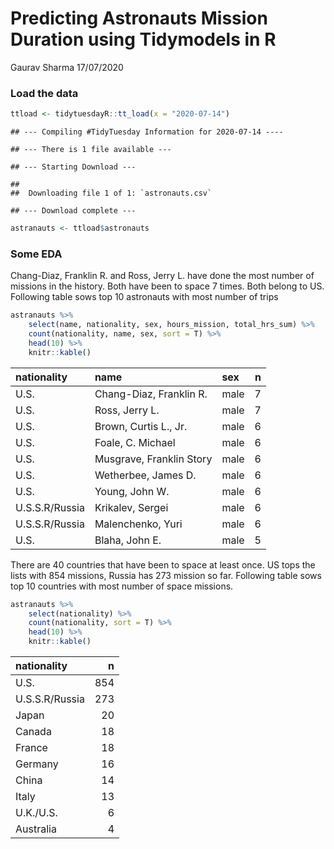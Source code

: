 Predicting Astronauts Mission Duration using Tidymodels in R
================
Gaurav Sharma
17/07/2020

### Load the data

``` r
ttload <- tidytuesdayR::tt_load(x = "2020-07-14")
```

    ## --- Compiling #TidyTuesday Information for 2020-07-14 ----

    ## --- There is 1 file available ---

    ## --- Starting Download ---

    ## 
    ##  Downloading file 1 of 1: `astronauts.csv`

    ## --- Download complete ---

``` r
astranauts <- ttload$astronauts
```

### Some EDA

Chang-Diaz, Franklin R. and Ross, Jerry L. have done the most number of
missions in the history. Both have been to space 7 times. Both belong to
US. Following table sows top 10 astronauts with most number of trips

``` r
astranauts %>% 
    select(name, nationality, sex, hours_mission, total_hrs_sum) %>% 
    count(nationality, name, sex, sort = T) %>% 
    head(10) %>% 
    knitr::kable()
```

| nationality    | name                     | sex  | n |
| :------------- | :----------------------- | :--- | -: |
| U.S.           | Chang-Diaz, Franklin R.  | male | 7 |
| U.S.           | Ross, Jerry L.           | male | 7 |
| U.S.           | Brown, Curtis L., Jr.    | male | 6 |
| U.S.           | Foale, C. Michael        | male | 6 |
| U.S.           | Musgrave, Franklin Story | male | 6 |
| U.S.           | Wetherbee, James D.      | male | 6 |
| U.S.           | Young, John W.           | male | 6 |
| U.S.S.R/Russia | Krikalev, Sergei         | male | 6 |
| U.S.S.R/Russia | Malenchenko, Yuri        | male | 6 |
| U.S.           | Blaha, John E.           | male | 5 |

There are 40 countries that have been to space at least once. US tops
the lists with 854 missions, Russia has 273 mission so far. Following
table sows top 10 countries with most number of space missions.

``` r
astranauts %>% 
    select(nationality) %>% 
    count(nationality, sort = T) %>% 
    head(10) %>% 
    knitr::kable()
```

| nationality    |   n |
| :------------- | --: |
| U.S.           | 854 |
| U.S.S.R/Russia | 273 |
| Japan          |  20 |
| Canada         |  18 |
| France         |  18 |
| Germany        |  16 |
| China          |  14 |
| Italy          |  13 |
| U.K./U.S.      |   6 |
| Australia      |   4 |
